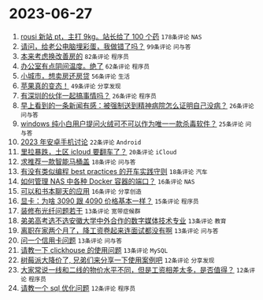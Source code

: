 # 2023-06-27

1. [rousi 新站 pt，主打 9kg。站长给了 100 个药](https://www.v2ex.com/t/951968) `178条评论` `NAS`
1. [请问，给老公电脑埋彩蛋，我做错了吗？](https://www.v2ex.com/t/952042) `99条评论` `问与答`
1. [本来考虑换改善房的](https://www.v2ex.com/t/951938) `82条评论` `程序员`
1. [办公室有点阴间温度。绝了](https://www.v2ex.com/t/952044) `62条评论` `程序员`
1. [小城市，想卖房还房贷](https://www.v2ex.com/t/951967) `56条评论` `生活`
1. [苹果真的变态！](https://www.v2ex.com/t/951989) `49条评论` `分享发现`
1. [有深圳的伙伴一起搞事情吗？](https://www.v2ex.com/t/952034) `26条评论` `程序员`
1. [早上看到的一条新闻有感：被强制送到精神病院怎么证明自己没病？](https://www.v2ex.com/t/951983) `26条评论` `问与答`
1. [windows 纯小白用户提问火绒可不可以作为唯一一款杀毒软件？](https://www.v2ex.com/t/952022) `25条评论` `问与答`
1. [2023 年安卓手机讨论](https://www.v2ex.com/t/952026) `22条评论` `Android`
1. [里拉暴跌，土区 icloud 要翻车了？](https://www.v2ex.com/t/951988) `20条评论` `iCloud`
1. [求推荐一款智能马桶盖](https://www.v2ex.com/t/951961) `18条评论` `问与答`
1. [有没有类似编程 best practices 的开车实践守则](https://www.v2ex.com/t/951934) `18条评论` `汽车`
1. [如何管理 NAS 中各种 Docker 容器的端口？](https://www.v2ex.com/t/952054) `16条评论` `NAS`
1. [可以和书本聊天的应用](https://www.v2ex.com/t/951935) `16条评论` `分享创造`
1. [显卡：为啥 3090 跟 4090 价格基本一样？](https://www.v2ex.com/t/951981) `15条评论` `程序员`
1. [装修布光纤问题若干](https://www.v2ex.com/t/952045) `13条评论` `宽带症候群`
1. [弟弟高考选不选安徽大学中外合作的数字媒体技术专业](https://www.v2ex.com/t/952037) `13条评论` `教育`
1. [离职在家两个月了，降工资卷起来连面试都没有啊](https://www.v2ex.com/t/952023) `13条评论` `问与答`
1. [问一个信用卡问题](https://www.v2ex.com/t/951999) `13条评论` `问与答`
1. [请教一下 clickhouse 的使用问题](https://www.v2ex.com/t/951954) `13条评论` `MySQL`
1. [树莓派大降价了, 兄弟们来分享一下使用案例吧](https://www.v2ex.com/t/952059) `12条评论` `分享发现`
1. [大家常说一线和二线的物价水平不同，但是工资相差太多，是否值得？](https://www.v2ex.com/t/951975) `12条评论` `程序员`
1. [请教一个 sql 优化问题](https://www.v2ex.com/t/951969) `12条评论` `程序员`
